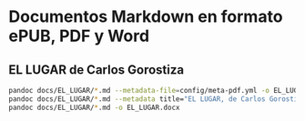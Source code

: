 # Documentos Markdown en formato ePUB, PDF y Word

## EL LUGAR de Carlos Gorostiza

   ```bash
   pandoc docs/EL_LUGAR/*.md --metadata-file=config/meta-pdf.yml -o EL_LUGAR.pdf
   pandoc docs/EL_LUGAR/*.md --metadata title="EL LUGAR, de Carlos Gorostiza" -o EL_LUGAR.epub -t epub2
   pandoc docs/EL_LUGAR/*.md -o EL_LUGAR.docx
   ```
